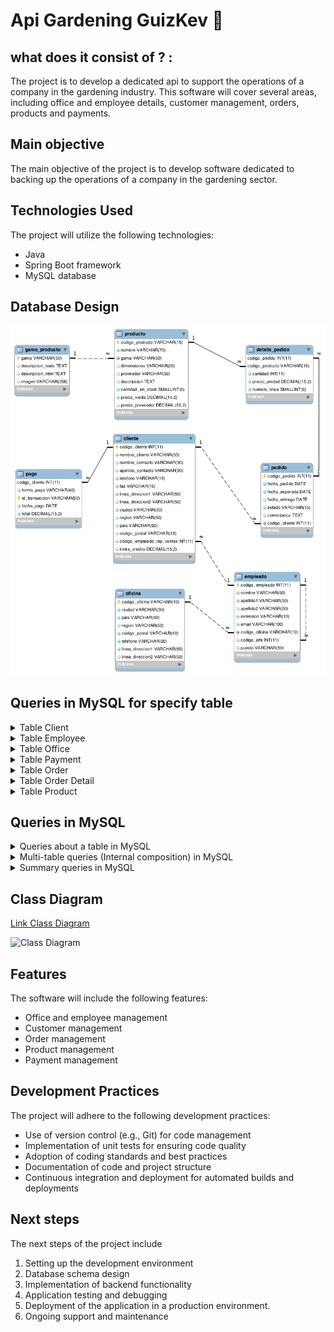 # **Api Gardening GuizKev 👀**

## what does it consist of ? :
The project is to develop a dedicated api to support the operations of a company in the gardening industry. This software will cover several areas, including office and employee details, customer management, orders, products and payments.

## Main objective
The main objective of the project is to develop software dedicated to backing up the operations of a company in the gardening sector.

## Technologies Used
The project will utilize the following technologies:
- Java 
- Spring Boot framework
- MySQL  database


## Database Design
![Database Design](/imagesDocumentation/physical_database_model.png)

## Queries in MySQL for specify table

<details>
   <summary>Table Client</summary>

   1. Devuelve un listado con el nombre de los todos los clientes españoles.

   ```sql
   SELECT nombre_cliente
   FROM cliente
   WHERE pais = 'Spain';

   ```

   2. Devuelve un listado con el código de cliente de aquellos clientes que realizaron algún pago en 2008. Tenga en cuenta que deberá eliminar aquellos códigos de cliente que aparezcan repetidos. Resuelva la consulta:

   ```sql
   SELECT DISTINCT c.codigo_cliente
   FROM cliente c
   JOIN pago p ON c.codigo_cliente = p.codigo_cliente
   WHERE YEAR(p.fecha_pago) = 2008;

   ```

   3. Devuelve un listado con todos los clientes que sean de la ciudad de `Madrid` y cuyo representante de ventas tenga el código de empleado `11` o `30`.

   ```sql
   SELECT codigo_cliente, nombre_cliente, ciudad, codigo_empleado_rep_ventas
   FROM cliente
   WHERE ciudad = 'Madrid' AND codigo_empleado_rep_ventas IN (11, 30);

   ```  
   4. Obtén un listado con el nombre de cada cliente y el nombre y apellido de su representante de ventas.

   ```sql
   SELECT c.nombre_cliente AS Nombre_Cliente, CONCAT(e.nombre,' ',e.apellido1,' ',e.apellido2) AS Nombre_Representante_Ventas FROM cliente c JOIN empleado e ON c.codigo_empleado_rep_ventas = e.codigo_empleado;
   ```

   5. Muestra el nombre de los clientes que hayan realizado pagos junto con el nombre de sus representantes de ventas.

   ```sql
   SELECT c.codigo_cliente AS codigoCliente, c.nombre_cliente AS nombreCliente, e.nombre AS nombreRepresentanteVentas FROM cliente c JOIN pago p ON c.codigo_cliente = p.codigo_cliente JOIN empleado e
   ON c.codigo_empleado_rep_ventas = e.codigo_empleado;
   ```

   6. Muestra el nombre de los clientes que **no** hayan realizado pagos junto con el nombre de sus representantes de ventas.

   ```sql
   SELECT c.codigo_cliente AS codigoCliente, c.nombre_cliente AS nombreCliente, e.nombre AS nombreRepresentanteVentas FROM cliente c Left  JOIN pago p ON c.codigo_cliente = p.codigo_cliente JOIN empleado e
   ON c.codigo_empleado_rep_ventas = e.codigo_empleado;
   ```

   7. Devuelve el nombre de los clientes que han hecho pagos y el nombre de sus representantes junto con la ciudad de la oficina a la que pertenece el representante.

   ```sql
   SELECT 
   c.nombre_cliente AS NombreCliente,
   e.nombre AS NombreRepresentante,
   o.ciudad AS CiudadRepresentante
   FROM cliente AS c
   JOIN empleado AS e ON c.codigo_empleado_rep_ventas = e.codigo_empleado
   JOIN oficina AS o ON e.codigo_oficina = o.codigo_oficina
   WHERE c.codigo_cliente IN (
   SELECT DISTINCT codigo_cliente
   FROM pago
   );

   ```

   8. Devuelve el nombre de los clientes que **no** hayan hecho pagos y el nombre de sus representantes junto con la ciudad de la oficina a la que pertenece el representante.

   ```sql
   SELECT c.nombre_cliente AS NombreCliente, e.nombre AS NombreRepresentante, o.ciudad AS CiudadRepresentante
   FROM cliente AS c
   LEFT JOIN empleado AS e ON c.codigo_empleado_rep_ventas = e.codigo_empleado
   LEFT JOIN oficina AS o ON e.codigo_oficina = o.codigo_oficina
   WHERE c.codigo_cliente NOT IN (
   SELECT DISTINCT codigo_cliente
   FROM pago
   ) OR c.codigo_cliente IS NULL;
   ```

   9. Devuelve el nombre de los clientes a los que no se les ha entregado a tiempo un pedido.

   ```sql
   SELECT DISTINCT c.nombre_cliente AS NombreCliente
   FROM cliente AS c
   JOIN pedido AS p ON c.codigo_cliente = p.codigo_cliente
   WHERE p.fecha_entrega IS NULL OR p.fecha_entrega > p.fecha_esperada;

   ```

   10. Devuelve un listado de las diferentes gamas de producto que ha comprado cada cliente.

   ```sql
   SELECT c.nombre_cliente AS NombreCliente, GROUP_CONCAT(DISTINCT pr.gama ORDER BY pr.gama ASC) AS GamasCompradas
   FROM cliente AS c
   JOIN pedido AS p ON c.codigo_cliente = p.codigo_cliente
   JOIN detalle_pedido AS dp ON p.codigo_pedido = dp.codigo_pedido
   JOIN producto AS pr ON dp.codigo_producto = pr.codigo_producto
   GROUP BY c.nombre_cliente;

   ```

   11. Devuelve un listado que muestre solamente los clientes que no han realizado ningún pago.

   ```sql
   SELECT c.*
   FROM cliente c
   LEFT JOIN pago p ON c.codigo_cliente = p.codigo_cliente
   WHERE p.codigo_cliente IS NULL;

   ```

   12. Devuelve un listado que muestre solamente los clientes que no han realizado ningún pedido.

   ```sql
   SELECT c.*
   FROM cliente c
   LEFT JOIN pedido pd ON c.codigo_cliente = pd.codigo_cliente
   WHERE pd.codigo_cliente IS NULL;

   ```

   13. Devuelve un listado que muestre los clientes que no han realizado ningún pago y los que no han realizado ningún pedido.

   ```sql
   SELECT c.*
   FROM cliente c
   LEFT JOIN pago p ON c.codigo_cliente = p.codigo_cliente
   LEFT JOIN pedido pd ON c.codigo_cliente = pd.codigo_cliente
   WHERE p.codigo_cliente IS NULL AND pd.codigo_pedido IS NULL;   
   ```

   14. Devuelve un listado con los clientes que han realizado algún pedido pero no han realizado ningún pago.

   ```sql
   SELECT DISTINCT c.*
   FROM cliente c
   JOIN pedido pd ON c.codigo_cliente = pd.codigo_cliente
   LEFT JOIN pago p ON c.codigo_cliente = p.codigo_cliente
   WHERE p.codigo_cliente IS NULL;

   ```

   15. ¿Cuántos clientes tiene cada país?

   ```sql
   SELECT pais, COUNT(*) AS total_clientes
   FROM cliente
   GROUP BY pais;

   ```

   16. Calcula el número de clientes que tiene la empresa.

   ```sql
   SELECT COUNT(*) AS total_clientes
   FROM cliente;

   ```

   17. ¿Cuántos clientes existen con domicilio en la ciudad de Madrid?

   ```sql
   SELECT COUNT(*) AS total_clientes_madrid
   FROM cliente
   WHERE ciudad = 'Madrid';

   ```

   18. ¿Calcula cuántos clientes tiene cada una de las ciudades que empiezan por `M`?

   ```sql
   SELECT ciudad, COUNT(*) AS total_clientes
   FROM cliente
   WHERE ciudad LIKE 'M%'
   GROUP BY ciudad;

   ```

   19. Calcula el número de clientes que no tiene asignado representante de ventas.

   ```sql
   SELECT COUNT(*) AS clientes_sin_representante
   FROM cliente
   WHERE codigo_empleado_rep_ventas IS NULL;

   ```

   20. Calcula la fecha del primer y último pago realizado por cada uno de los clientes. El listado deberá mostrar el nombre y los apellidos de cada cliente.

   ```sql
   SELECT c.nombre_cliente, c.nombre_contacto, c.apellido_contacto,
       MIN(p.fecha_pago) AS primera_fecha_pago,
       MAX(p.fecha_pago) AS ultima_fecha_pago
   FROM cliente c
   LEFT JOIN pago p ON c.codigo_cliente = p.codigo_cliente
   GROUP BY c.codigo_cliente;

   ```

   21. Devuelve el nombre de los clientes y el nombre de sus representantes junto con la ciudad de la oficina a la que pertenece el representante.

   ```sql
   SELECT
   c.nombre_cliente AS NombreCliente,
   e.nombre AS NombreRepresentante,
   o.ciudad AS CiudadRepresentante
   FROM cliente AS c
   JOIN empleado AS e ON c.codigo_empleado_rep_ventas = e.codigo_empleado
   JOIN oficina AS o ON e.codigo_oficina = o.codigo_oficina;

   ```

</details>

<details>
   <summary>Table Employee</summary>

   1. Devuelve un listado con el nombre, apellidos y email de los empleados cuyo jefe tiene un código de jefe igual a 7.

   ```sql
   SELECT nombre, apellido1, apellido2, email
   FROM empleado
   WHERE codigo_jefe = 7;

   ```

   2. Devuelve el nombre del puesto, nombre, apellidos y email del jefe de la empresa.

   ```sql
   SELECT e.puesto AS nombre_puesto, j.nombre, j.apellido1, j.apellido2, j.email
   FROM empleado j
   JOIN empleado e ON j.codigo_empleado = e.codigo_jefe
   WHERE e.codigo_jefe IS NULL;

   ```

   3. Devuelve un listado con el nombre, apellidos y puesto de aquellos empleados que no sean representantes de ventas.

   ```sql
   SELECT nombre, apellido1, apellido2, puesto
   FROM empleado
   WHERE puesto IS NOT NULL AND puesto <> 'Representante Ventas';

   ```

   4. Devuelve un listado con el nombre de los empleados junto con el nombre de sus jefes.

   ```sql
   SELECT
   e1.nombre AS NombreEmpleado,
   e2.nombre AS NombreJefe
   FROM empleado AS e1
   LEFT JOIN empleado AS e2 ON e1.codigo_jefe = e2.codigo_empleado;

   ```

   5. Devuelve un listado que muestre el nombre de cada empleados, el nombre de su jefe y el nombre del jefe de sus jefe.

   ```sql
   SELECT
   E1.nombre AS NombreEmpleado,
   E2.nombre AS NombreJefe,
   E3.nombre AS NombreJefeDelJefe
   FROM empleado AS E1
   LEFT JOIN empleado AS E2 ON E1.codigo_jefe = E2.codigo_empleado
   LEFT JOIN empleado AS E3 ON E2.codigo_jefe = E3.codigo_empleado;

   ```

   6. Devuelve un listado que muestre solamente los empleados que no tienen una oficina asociada.

   ```sql
   SELECT e.*
   FROM empleado e
   LEFT JOIN oficina o ON e.codigo_oficina = o.codigo_oficina
   WHERE o.codigo_oficina IS NULL;

   ```

   7. Devuelve un listado que muestre solamente los empleados que no tienen un cliente asociado.

   ```sql
   SELECT e.*
   FROM empleado e
   LEFT JOIN cliente c ON e.codigo_empleado = c.codigo_empleado_rep_ventas
   WHERE c.codigo_empleado_rep_ventas IS NULL;

   ```

   8. Devuelve un listado que muestre solamente los empleados que no tienen un cliente asociado junto con los datos de la oficina donde trabajan.

   ```sql
   SELECT e.*, o.*
   FROM empleado e
   JOIN oficina o ON e.codigo_oficina = o.codigo_oficina
   LEFT JOIN cliente c ON e.codigo_empleado = c.codigo_empleado_rep_ventas
   WHERE c.codigo_empleado_rep_ventas IS NULL;

   ```

   9. Devuelve un listado que muestre los empleados que no tienen una oficina asociada y los que no tienen un cliente asociado.

   ```sql
   SELECT e.*
   FROM empleado e
   LEFT JOIN oficina o ON e.codigo_oficina = o.codigo_oficina
   LEFT JOIN cliente c ON e.codigo_empleado = c.codigo_empleado_rep_ventas
   WHERE o.codigo_oficina IS NULL AND c.codigo_empleado_rep_ventas IS NULL;

   ```

   10. Devuelve un listado con los datos de los empleados que no tienen clientes asociados y el nombre de su jefe asociado.

   ```sql
   SELECT e.*, jefe.nombre AS nombre_jefe
   FROM empleado e
   LEFT JOIN cliente c ON e.codigo_empleado = c.codigo_empleado_rep_ventas
   LEFT JOIN empleado jefe ON e.codigo_jefe = jefe.codigo_empleado
   WHERE c.codigo_empleado_rep_ventas IS NULL;

   ```

   11. ¿Cuántos empleados hay en la compañía?

   ```sql
   SELECT COUNT(*) AS total_empleados
   FROM empleado;

   ```

   12. Devuelve el nombre de los representantes de ventas y el número de clientes al que atiende cada uno.

   ```sql
   SELECT e.nombre, e.apellido1, e.apellido2, COUNT(c.codigo_cliente) AS total_clientes_atendidos
   FROM empleado e
   LEFT JOIN cliente c ON e.codigo_empleado = c.codigo_empleado_rep_ventas
   WHERE e.puesto = 'Representante de Ventas'
   GROUP BY e.codigo_empleado;

   ```

</details>

<details>
   <summary>Table Office</summary>

   1. Devuelve un listado con el código de oficina y la ciudad donde hay oficinas.

   ```sql
   SELECT codigo_oficina, ciudad
   FROM oficina;

   ```

   2. Devuelve un listado con la ciudad y el teléfono de las oficinas de España.

   ```sql
   SELECT ciudad, telefono
   FROM oficina
   WHERE pais = 'España';


   ```

   3. Lista la dirección de las oficinas que tengan clientes en `Fuenlabrada`.

   ```sql
   SELECT DISTINCT o.linea_direccion1, o.linea_direccion2, o.ciudad, o.region, o.pais, o.codigo_postal
   FROM oficina AS o
   JOIN empleado AS e ON o.codigo_oficina = e.codigo_oficina
   JOIN cliente AS c ON e.codigo_empleado = c.codigo_empleado_rep_ventas
   WHERE c.ciudad = 'Fuenlabrada';

   ```

   4. Devuelve las oficinas donde **no trabajan** ninguno de los empleados que hayan sido los representantes de ventas de algún cliente que haya realizado la compra de algún producto de la gama `Frutales`.

   ```sql
   SELECT DISTINCT o.*
   FROM oficina o
   LEFT JOIN empleado e ON o.codigo_oficina = e.codigo_oficina
   LEFT JOIN cliente c ON e.codigo_empleado = c.codigo_empleado_rep_ventas
   LEFT JOIN pedido pd ON c.codigo_cliente = pd.codigo_cliente
   LEFT JOIN detalle_pedido dp ON pd.codigo_pedido = dp.codigo_pedido
   LEFT JOIN producto p ON dp.codigo_producto = p.codigo_producto
   WHERE p.gama = 'Frutales' AND e.codigo_empleado IS NULL;
   ```

</details>

<details>
   <summary>Table Payment</summary>

   1. Devuelve un listado con todos los pagos que se realizaron en el año `2008` mediante `Paypal`. Ordene el resultado de mayor a menor.

   ```sql
   SELECT *
   FROM pago
   WHERE YEAR(fecha_pago) = 2008 AND forma_pago = 'PayPal'
   ORDER BY total DESC;

   ```

   2. Devuelve un listado con todas las formas de pago que aparecen en la tabla `pago`. Tenga en cuenta que no deben aparecer formas de pago repetidas.

   ```sql
   SELECT DISTINCT forma_pago
   FROM pago;

   ```

   3. ¿Cuál fue el pago medio en 2009?

   ```sql
   SELECT AVG(total) AS pago_promedio_2009
   FROM pago
   WHERE YEAR(fecha_pago) = 2009;

   ```

   4. Muestre la suma total de todos los pagos que se realizaron para cada uno de los años que aparecen en la tabla `pagos`.

   ```sql
   SELECT YEAR(fecha_pago) AS año, SUM(total) AS suma_total_pagos
   FROM pago
   GROUP BY YEAR(fecha_pago)
   ORDER BY YEAR(fecha_pago);

   ```

</details>

<details>
   <summary>Table Order</summary>

   1. Devuelve un listado con los distintos estados por los que puede pasar un pedido.

   ```sql
   SELECT DISTINCT estado
   FROM pedido;

   ```

   2. Devuelve un listado con el código de pedido, código de cliente, fecha esperada y fecha de entrega de los pedidos que no han sido entregados a tiempo.

   ```sql
   SELECT codigo_pedido, codigo_cliente, fecha_esperada,fecha_entrega
   FROM pedido
   WHERE fecha_entrega > fecha_esperada;

   ```

   3. Devuelve un listado con el código de pedido, código de cliente, fecha esperada y fecha de entrega de los pedidos cuya fecha de entrega ha sido al menos dos días antes de la fecha esperada.

   ```sql
   SELECT codigo_pedido, codigo_cliente, fecha_esperada, fecha_entrega
   FROM pedido
   WHERE DATEDIFF(fecha_entrega, fecha_esperada) = -2;

   ```

   4. Devuelve un listado de todos los pedidos que fueron **rechazados** en `2009`.

   ```sql
   SELECT codigo_pedido, fecha_pedido, estado, comentarios
   FROM pedido
   WHERE YEAR(fecha_pedido) = 2009 AND estado = 'Rechazado';

   ```

   5. Devuelve un listado de todos los pedidos que han sido **entregados** en el mes de enero de cualquier año.

   ```sql
   SELECT codigo_pedido, fecha_pedido, fecha_entrega, estado
   FROM pedido
   WHERE MONTH(fecha_entrega) = 1;

   ```

   6. ¿Cuántos pedidos hay en cada estado? Ordena el resultado de forma descendente por el número de pedidos.

   ```sql
   SELECT estado, COUNT(*) AS total_pedidos
   FROM pedido
   GROUP BY estado
   ORDER BY total_pedidos DESC;

   ```

</details>

<details>
   <summary>Table Order Detail</summary>

   1. Calcula el número de productos diferentes que hay en cada uno de los pedidos.

   ```sql
   SELECT codigo_pedido, COUNT(DISTINCT codigo_producto) AS num_productos_diferentes
   FROM detalle_pedido
   GROUP BY codigo_pedido;

   ```

   2. Calcula la suma de la cantidad total de todos los productos que aparecen en cada uno de los pedidos.

   ```sql
   SELECT codigo_pedido, SUM(cantidad) AS cantidad_total
   FROM detalle_pedido
   GROUP BY codigo_pedido;

   ```

   3. La facturación que ha tenido la empresa en toda la historia, indicando la base imponible, el IVA y el total facturado. La base imponible se calcula sumando el coste del producto por el número de unidades vendidas de la tabla `detalle_pedido`. El IVA es el 21 % de la base imponible, y el total la suma de los dos campos anteriores.

   ```sql
   SELECT
      SUM(dp.cantidad * p.precio_venta) AS base_imponible,
      SUM(dp.cantidad * p.precio_venta) * 0.21 AS iva,
      SUM(dp.cantidad * p.precio_venta) + (SUM(dp.cantidad * p.precio_venta) * 0.21) AS total_facturado
   FROM detalle_pedido dp
   JOIN producto p ON dp.codigo_producto = p.codigo_producto;

   ```

   4. La misma información que en la pregunta anterior, pero agrupada por código de producto.

   ```sql
   SELECT
      p.codigo_producto,
      p.nombre AS nombre_producto,
      SUM(dp.cantidad * p.precio_venta) AS base_imponible,
      SUM(dp.cantidad * p.precio_venta) * 0.21 AS iva,
      SUM(dp.cantidad * p.precio_venta) + (SUM(dp.cantidad * p.precio_venta) * 0.21) AS total_facturado
   FROM detalle_pedido dp
   JOIN producto p ON dp.codigo_producto = p.codigo_producto
   GROUP BY p.codigo_producto, p.nombre;

   ```

   5. La misma información que en la pregunta anterior, pero agrupada por código de producto filtrada por los códigos que empiecen por `OR`.

   ```sql
   SELECT
      p.codigo_producto,
      p.nombre AS nombre_producto,
      SUM(dp.cantidad * p.precio_venta) AS base_imponible,
      SUM(dp.cantidad * p.precio_venta) * 0.21 AS iva,
      SUM(dp.cantidad * p.precio_venta) + (SUM(dp.cantidad * p.precio_venta) * 0.21) AS total_facturado
   FROM detalle_pedido dp
   JOIN producto p ON dp.codigo_producto = p.codigo_producto
   WHERE p.codigo_producto LIKE 'OR%'
   GROUP BY p.codigo_producto, p.nombre;

   ```

   6. Lista las ventas totales de los productos que hayan facturado más de 3000 euros. Se mostrará el nombre, unidades vendidas, total facturado y total facturado con impuestos (21% IVA).

   ```sql
   SELECT
    p.nombre AS nombre_producto,
    SUM(dp.cantidad) AS unidades_vendidas,
    SUM(dp.cantidad * p.precio_venta) AS total_facturado,
    SUM(dp.cantidad * p.precio_venta) * 0.21 AS total_facturado_con_iva
   FROM detalle_pedido dp
   JOIN producto p ON dp.codigo_producto = p.codigo_producto
   GROUP BY p.nombre
   HAVING total_facturado > 3000;

   ```

</details>

<details>
   <summary>Table Product</summary>

   1. Devuelve un listado con todos los productos que pertenecen a la gama `Ornamentales` y que tienen más de `100` unidades en stock. El listado deberá estar ordenado por su precio de venta, mostrando en primer lugar los de mayor precio.

   ```sql
   SELECT codigo_producto, nombre, gama, cantidad_en_stock, precio_venta
   FROM producto
   WHERE gama = 'Ornamentales' AND cantidad_en_stock > 100
   ORDER BY precio_venta DESC;

   ```

   2. Devuelve un listado de los productos que nunca han aparecido en un pedido.

   ```sql
   SELECT p.*
   FROM producto p
   LEFT JOIN detalle_pedido dp ON p.codigo_producto = dp.codigo_producto
   WHERE dp.codigo_producto IS NULL;

   ```

   3. Devuelve un listado de los productos que nunca han aparecido en un pedido. El resultado debe mostrar el nombre, la descripción y la imagen del producto.

   ```sql
   SELECT p.nombre, p.descripcion, gp.imagen
   FROM producto p
   JOIN gama_producto gp ON p.gama = gp.gama
   WHERE p.codigo_producto NOT IN (SELECT DISTINCT codigo_producto FROM detalle_pedido);

   ```

   4. Calcula el precio de venta del producto más caro y más barato en una misma consulta.

   ```sql
   SELECT MAX(precio_venta) AS precio_mas_caro, MIN(precio_venta) AS precio_mas_barato
   FROM producto;

   ```

   5. Devuelve un listado de los 20 productos más vendidos y el número total de unidades que se han vendido de cada uno. El listado deberá estar ordenado por el número total de unidades vendidas.

   ```sql
   SELECT p.codigo_producto, p.nombre, SUM(dp.cantidad) AS total_unidades_vendidas
   FROM producto p
   JOIN detalle_pedido dp ON p.codigo_producto = dp.codigo_producto
   GROUP BY p.codigo_producto, p.nombre
   ORDER BY total_unidades_vendidas DESC
   LIMIT 20;

   ```

</details>

## Queries in MySQL

<details>
   <summary>Queries about a table in MySQL</summary>

   1. Devuelve un listado con el código de oficina y la ciudad donde hay oficinas.

   ```sql
   SELECT codigo_oficina, ciudad
   FROM oficina;

   ```

   2. Devuelve un listado con la ciudad y el teléfono de las oficinas de España.

   ```sql
   SELECT ciudad, telefono
   FROM oficina
   WHERE pais = 'España';


   ```
   3. Devuelve un listado con el nombre, apellidos y email de los empleados cuyo jefe tiene un código de jefe igual a 7.

   ```sql
   SELECT nombre, apellido1, apellido2, email
   FROM empleado
   WHERE codigo_jefe = 7;

   ```

   4. Devuelve el nombre del puesto, nombre, apellidos y email del jefe de la empresa.

   ```sql
   SELECT e.puesto AS nombre_puesto, j.nombre, j.apellido1, j.apellido2, j.email
   FROM empleado j
   JOIN empleado e ON j.codigo_empleado = e.codigo_jefe
   WHERE e.codigo_jefe IS NULL;

   ```

   5. Devuelve un listado con el nombre, apellidos y puesto de aquellos empleados que no sean representantes de ventas.

   ```sql
   SELECT nombre, apellido1, apellido2, puesto
   FROM empleado
   WHERE puesto IS NOT NULL AND puesto <> 'Representante Ventas';

   ```

   6. Devuelve un listado con el nombre de los todos los clientes españoles.

   ```sql
   SELECT nombre_cliente
   FROM cliente
   WHERE pais = 'Spain';

   ```

   7. Devuelve un listado con los distintos estados por los que puede pasar un pedido.

   ```sql
   SELECT DISTINCT estado
   FROM pedido;

   ```

   8. Devuelve un listado con el código de cliente de aquellos clientes que realizaron algún pago en 2008. Tenga en cuenta que deberá eliminar aquellos códigos de cliente que aparezcan repetidos. Resuelva la consulta:

   ```sql
   SELECT DISTINCT c.codigo_cliente
   FROM cliente c
   JOIN pago p ON c.codigo_cliente = p.codigo_cliente
   WHERE YEAR(p.fecha_pago) = 2008;

   ```

   9. Devuelve un listado con el código de pedido, código de cliente, fecha esperada y fecha de entrega de los pedidos que no han sido entregados a tiempo.

   ```sql
   SELECT codigo_pedido, codigo_cliente, fecha_esperada,fecha_entrega
   FROM pedido
   WHERE fecha_entrega > fecha_esperada;

   ```

   10. Devuelve un listado con el código de pedido, código de cliente, fecha esperada y fecha de entrega de los pedidos cuya fecha de entrega ha sido al menos dos días antes de la fecha esperada.

   ```sql
   SELECT codigo_pedido, codigo_cliente, fecha_esperada, fecha_entrega
   FROM pedido
   WHERE DATEDIFF(fecha_entrega, fecha_esperada) = -2;

   ```

   11. Devuelve un listado de todos los pedidos que fueron **rechazados** en `2009`.

   ```sql
   SELECT codigo_pedido, fecha_pedido, estado, comentarios
   FROM pedido
   WHERE YEAR(fecha_pedido) = 2009 AND estado = 'Rechazado';

   ```

   12. Devuelve un listado de todos los pedidos que han sido **entregados** en el mes de enero de cualquier año.

   ```sql
   SELECT codigo_pedido, fecha_pedido, fecha_entrega, estado
   FROM pedido
   WHERE MONTH(fecha_entrega) = 1;

   ```

   13. Devuelve un listado con todos los pagos que se realizaron en el año `2008` mediante `Paypal`. Ordene el resultado de mayor a menor.

   ```sql
   SELECT *
   FROM pago
   WHERE YEAR(fecha_pago) = 2008 AND forma_pago = 'PayPal'
   ORDER BY total DESC;

   ```

   14. Devuelve un listado con todas las formas de pago que aparecen en la tabla `pago`. Tenga en cuenta que no deben aparecer formas de pago repetidas.

   ```sql
   SELECT DISTINCT forma_pago
   FROM pago;

   ```

   15. Devuelve un listado con todos los productos que pertenecen a la gama `Ornamentales` y que tienen más de `100` unidades en stock. El listado deberá estar ordenado por su precio de venta, mostrando en primer lugar los de mayor precio.

   ```sql
   SELECT codigo_producto, nombre, gama, cantidad_en_stock, precio_venta
   FROM producto
   WHERE gama = 'Ornamentales' AND cantidad_en_stock > 100
   ORDER BY precio_venta DESC;

   ```

   16. Devuelve un listado con todos los clientes que sean de la ciudad de `Madrid` y cuyo representante de ventas tenga el código de empleado `11` o `30`.

   ```sql
   SELECT codigo_cliente, nombre_cliente, ciudad, codigo_empleado_rep_ventas
   FROM cliente
   WHERE ciudad = 'Madrid' AND codigo_empleado_rep_ventas IN (11, 30);

   ```

</details>


<details>
   <summary>Multi-table queries (Internal composition) in MySQL</summary>

   1. Obtén un listado con el nombre de cada cliente y el nombre y apellido de su representante de ventas.

   ```sql
   SELECT c.nombre_cliente AS Nombre_Cliente, CONCAT(e.nombre,' ',e.apellido1,' ',e.apellido2) AS Nombre_Representante_Ventas FROM cliente c JOIN empleado e ON c.codigo_empleado_rep_ventas = e.codigo_empleado;
   ```

   2. Muestra el nombre de los clientes que hayan realizado pagos junto con el nombre de sus representantes de ventas.

   ```sql
   SELECT c.codigo_cliente AS codigoCliente, c.nombre_cliente AS nombreCliente, e.nombre AS nombreRepresentanteVentas FROM cliente c JOIN pago p ON c.codigo_cliente = p.codigo_cliente JOIN empleado e
   ON c.codigo_empleado_rep_ventas = e.codigo_empleado;
   ```

   3. Muestra el nombre de los clientes que **no** hayan realizado pagos junto con el nombre de sus representantes de ventas.

   ```sql
   SELECT c.codigo_cliente AS codigoCliente, c.nombre_cliente AS nombreCliente, e.nombre AS nombreRepresentanteVentas FROM cliente c Left  JOIN pago p ON c.codigo_cliente = p.codigo_cliente JOIN empleado e
   ON c.codigo_empleado_rep_ventas = e.codigo_empleado;
   ```

   4. Devuelve el nombre de los clientes que han hecho pagos y el nombre de sus representantes junto con la ciudad de la oficina a la que pertenece el representante.

   ```sql
   SELECT 
   c.nombre_cliente AS NombreCliente,
   e.nombre AS NombreRepresentante,
   o.ciudad AS CiudadRepresentante
   FROM cliente AS c
   JOIN empleado AS e ON c.codigo_empleado_rep_ventas = e.codigo_empleado
   JOIN oficina AS o ON e.codigo_oficina = o.codigo_oficina
   WHERE c.codigo_cliente IN (
   SELECT DISTINCT codigo_cliente
   FROM pago
   );

   ```

   5. Devuelve el nombre de los clientes que **no** hayan hecho pagos y el nombre de sus representantes junto con la ciudad de la oficina a la que pertenece el representante.

   ```sql
   SELECT c.nombre_cliente AS NombreCliente, e.nombre AS NombreRepresentante, o.ciudad AS CiudadRepresentante
   FROM cliente AS c
   LEFT JOIN empleado AS e ON c.codigo_empleado_rep_ventas = e.codigo_empleado
   LEFT JOIN oficina AS o ON e.codigo_oficina = o.codigo_oficina
   WHERE c.codigo_cliente NOT IN (
   SELECT DISTINCT codigo_cliente
   FROM pago
   ) OR c.codigo_cliente IS NULL;
   ```

   6. Lista la dirección de las oficinas que tengan clientes en `Fuenlabrada`.

   ```sql
   SELECT DISTINCT o.linea_direccion1, o.linea_direccion2, o.ciudad, o.region, o.pais, o.codigo_postal
   FROM oficina AS o
   JOIN empleado AS e ON o.codigo_oficina = e.codigo_oficina
   JOIN cliente AS c ON e.codigo_empleado = c.codigo_empleado_rep_ventas
   WHERE c.ciudad = 'Fuenlabrada';

   ```

   7. Devuelve el nombre de los clientes y el nombre de sus representantes junto con la ciudad de la oficina a la que pertenece el representante.

   ```sql
   SELECT
   c.nombre_cliente AS NombreCliente,
   e.nombre AS NombreRepresentante,
   o.ciudad AS CiudadRepresentante
   FROM cliente AS c
   JOIN empleado AS e ON c.codigo_empleado_rep_ventas = e.codigo_empleado
   JOIN oficina AS o ON e.codigo_oficina = o.codigo_oficina;

   ```

   8. Devuelve un listado con el nombre de los empleados junto con el nombre de sus jefes.

   ```sql
   SELECT
   e1.nombre AS NombreEmpleado,
   e2.nombre AS NombreJefe
   FROM empleado AS e1
   LEFT JOIN empleado AS e2 ON e1.codigo_jefe = e2.codigo_empleado;

   ```

   9. Devuelve un listado que muestre el nombre de cada empleados, el nombre de su jefe y el nombre del jefe de sus jefe.

   ```sql
   SELECT
   E1.nombre AS NombreEmpleado,
   E2.nombre AS NombreJefe,
   E3.nombre AS NombreJefeDelJefe
   FROM empleado AS E1
   LEFT JOIN empleado AS E2 ON E1.codigo_jefe = E2.codigo_empleado
   LEFT JOIN empleado AS E3 ON E2.codigo_jefe = E3.codigo_empleado;

   ```

   10. Devuelve el nombre de los clientes a los que no se les ha entregado a tiempo un pedido.

   ```sql
   SELECT DISTINCT c.nombre_cliente AS NombreCliente
   FROM cliente AS c
   JOIN pedido AS p ON c.codigo_cliente = p.codigo_cliente
   WHERE p.fecha_entrega IS NULL OR p.fecha_entrega > p.fecha_esperada;

   ```

   11. Devuelve un listado de las diferentes gamas de producto que ha comprado cada cliente.

   ```sql
   SELECT c.nombre_cliente AS NombreCliente, GROUP_CONCAT(DISTINCT pr.gama ORDER BY pr.gama ASC) AS GamasCompradas
   FROM cliente AS c
   JOIN pedido AS p ON c.codigo_cliente = p.codigo_cliente
   JOIN detalle_pedido AS dp ON p.codigo_pedido = dp.codigo_pedido
   JOIN producto AS pr ON dp.codigo_producto = pr.codigo_producto
   GROUP BY c.nombre_cliente;

   ```

   12. Devuelve un listado que muestre solamente los clientes que no han realizado ningún pago.

   ```sql
   SELECT c.*
   FROM cliente c
   LEFT JOIN pago p ON c.codigo_cliente = p.codigo_cliente
   WHERE p.codigo_cliente IS NULL;

   ```

   13. Devuelve un listado que muestre solamente los clientes que no han realizado ningún pedido.

   ```sql
   SELECT c.*
   FROM cliente c
   LEFT JOIN pedido pd ON c.codigo_cliente = pd.codigo_cliente
   WHERE pd.codigo_cliente IS NULL;

   ```

   14. Devuelve un listado que muestre los clientes que no han realizado ningún pago y los que no han realizado ningún pedido.

   ```sql
   SELECT c.*
   FROM cliente c
   LEFT JOIN pago p ON c.codigo_cliente = p.codigo_cliente
   LEFT JOIN pedido pd ON c.codigo_cliente = pd.codigo_cliente
   WHERE p.codigo_cliente IS NULL AND pd.codigo_pedido IS NULL;   
   ```

   15. Devuelve un listado que muestre solamente los empleados que no tienen una oficina asociada.

   ```sql
   SELECT e.*
   FROM empleado e
   LEFT JOIN oficina o ON e.codigo_oficina = o.codigo_oficina
   WHERE o.codigo_oficina IS NULL;

   ```

   16. Devuelve un listado que muestre solamente los empleados que no tienen un cliente asociado.

   ```sql
   SELECT e.*
   FROM empleado e
   LEFT JOIN cliente c ON e.codigo_empleado = c.codigo_empleado_rep_ventas
   WHERE c.codigo_empleado_rep_ventas IS NULL;

   ```

   17. Devuelve un listado que muestre solamente los empleados que no tienen un cliente asociado junto con los datos de la oficina donde trabajan.

   ```sql
   SELECT e.*, o.*
   FROM empleado e
   JOIN oficina o ON e.codigo_oficina = o.codigo_oficina
   LEFT JOIN cliente c ON e.codigo_empleado = c.codigo_empleado_rep_ventas
   WHERE c.codigo_empleado_rep_ventas IS NULL;

   ```

   18. Devuelve un listado que muestre los empleados que no tienen una oficina asociada y los que no tienen un cliente asociado.

   ```sql
   SELECT e.*
   FROM empleado e
   LEFT JOIN oficina o ON e.codigo_oficina = o.codigo_oficina
   LEFT JOIN cliente c ON e.codigo_empleado = c.codigo_empleado_rep_ventas
   WHERE o.codigo_oficina IS NULL AND c.codigo_empleado_rep_ventas IS NULL;

   ```

   19. Devuelve un listado de los productos que nunca han aparecido en un pedido.

   ```sql
   SELECT p.*
   FROM producto p
   LEFT JOIN detalle_pedido dp ON p.codigo_producto = dp.codigo_producto
   WHERE dp.codigo_producto IS NULL;

   ```

   20. Devuelve un listado de los productos que nunca han aparecido en un pedido. El resultado debe mostrar el nombre, la descripción y la imagen del producto.

   ```sql
   SELECT p.nombre, p.descripcion, gp.imagen
   FROM producto p
   JOIN gama_producto gp ON p.gama = gp.gama
   WHERE p.codigo_producto NOT IN (SELECT DISTINCT codigo_producto FROM detalle_pedido);

   ```

   21. Devuelve las oficinas donde **no trabajan** ninguno de los empleados que hayan sido los representantes de ventas de algún cliente que haya realizado la compra de algún producto de la gama `Frutales`.

   ```sql
   SELECT DISTINCT o.*
   FROM oficina o
   LEFT JOIN empleado e ON o.codigo_oficina = e.codigo_oficina
   LEFT JOIN cliente c ON e.codigo_empleado = c.codigo_empleado_rep_ventas
   LEFT JOIN pedido pd ON c.codigo_cliente = pd.codigo_cliente
   LEFT JOIN detalle_pedido dp ON pd.codigo_pedido = dp.codigo_pedido
   LEFT JOIN producto p ON dp.codigo_producto = p.codigo_producto
   WHERE p.gama = 'Frutales' AND e.codigo_empleado IS NULL;
   ```

   22. Devuelve un listado con los clientes que han realizado algún pedido pero no han realizado ningún pago.

   ```sql
   SELECT DISTINCT c.*
   FROM cliente c
   JOIN pedido pd ON c.codigo_cliente = pd.codigo_cliente
   LEFT JOIN pago p ON c.codigo_cliente = p.codigo_cliente
   WHERE p.codigo_cliente IS NULL;

   ```

   23. Devuelve un listado con los datos de los empleados que no tienen clientes asociados y el nombre de su jefe asociado.

   ```sql
   SELECT e.*, jefe.nombre AS nombre_jefe
   FROM empleado e
   LEFT JOIN cliente c ON e.codigo_empleado = c.codigo_empleado_rep_ventas
   LEFT JOIN empleado jefe ON e.codigo_jefe = jefe.codigo_empleado
   WHERE c.codigo_empleado_rep_ventas IS NULL;

   ```

</details>

<details>
   <summary>Summary queries in MySQL</summary>

   1. ¿Cuántos empleados hay en la compañía?

   ```sql
   SELECT COUNT(*) AS total_empleados
   FROM empleado;

   ```

   2. ¿Cuántos clientes tiene cada país?

   ```sql
   SELECT pais, COUNT(*) AS total_clientes
   FROM cliente
   GROUP BY pais;

   ```

   3. ¿Cuál fue el pago medio en 2009?

   ```sql
   SELECT AVG(total) AS pago_promedio_2009
   FROM pago
   WHERE YEAR(fecha_pago) = 2009;

   ```

   4. ¿Cuántos pedidos hay en cada estado? Ordena el resultado de forma descendente por el número de pedidos.

   ```sql
   SELECT estado, COUNT(*) AS total_pedidos
   FROM pedido
   GROUP BY estado
   ORDER BY total_pedidos DESC;

   ```

   5. Calcula el precio de venta del producto más caro y más barato en una misma consulta.

   ```sql
   SELECT MAX(precio_venta) AS precio_mas_caro, MIN(precio_venta) AS precio_mas_barato
   FROM producto;

   ```

   6. Calcula el número de clientes que tiene la empresa.

   ```sql
   SELECT COUNT(*) AS total_clientes
   FROM cliente;

   ```

   7. ¿Cuántos clientes existen con domicilio en la ciudad de Madrid?

   ```sql
   SELECT COUNT(*) AS total_clientes_madrid
   FROM cliente
   WHERE ciudad = 'Madrid';

   ```

   8. ¿Calcula cuántos clientes tiene cada una de las ciudades que empiezan por `M`?

   ```sql
   SELECT ciudad, COUNT(*) AS total_clientes
   FROM cliente
   WHERE ciudad LIKE 'M%'
   GROUP BY ciudad;

   ```

   9. Devuelve el nombre de los representantes de ventas y el número de clientes al que atiende cada uno.

   ```sql
   SELECT e.nombre, e.apellido1, e.apellido2, COUNT(c.codigo_cliente) AS total_clientes_atendidos
   FROM empleado e
   LEFT JOIN cliente c ON e.codigo_empleado = c.codigo_empleado_rep_ventas
   WHERE e.puesto = 'Representante de Ventas'
   GROUP BY e.codigo_empleado;

   ```

   10. Calcula el número de clientes que no tiene asignado representante de ventas.

   ```sql
   SELECT COUNT(*) AS clientes_sin_representante
   FROM cliente
   WHERE codigo_empleado_rep_ventas IS NULL;

   ```

   11. Calcula la fecha del primer y último pago realizado por cada uno de los clientes. El listado deberá mostrar el nombre y los apellidos de cada cliente.

   ```sql
   SELECT c.nombre_cliente, c.nombre_contacto, c.apellido_contacto,
       MIN(p.fecha_pago) AS primera_fecha_pago,
       MAX(p.fecha_pago) AS ultima_fecha_pago
   FROM cliente c
   LEFT JOIN pago p ON c.codigo_cliente = p.codigo_cliente
   GROUP BY c.codigo_cliente;

   ```

   12. Calcula el número de productos diferentes que hay en cada uno de los pedidos.

   ```sql
   SELECT codigo_pedido, COUNT(DISTINCT codigo_producto) AS num_productos_diferentes
   FROM detalle_pedido
   GROUP BY codigo_pedido;

   ```

   13. Calcula la suma de la cantidad total de todos los productos que aparecen en cada uno de los pedidos.

   ```sql
   SELECT codigo_pedido, SUM(cantidad) AS cantidad_total
   FROM detalle_pedido
   GROUP BY codigo_pedido;

   ```

   14. Devuelve un listado de los 20 productos más vendidos y el número total de unidades que se han vendido de cada uno. El listado deberá estar ordenado por el número total de unidades vendidas.

   ```sql
   SELECT p.codigo_producto, p.nombre, SUM(dp.cantidad) AS total_unidades_vendidas
   FROM producto p
   JOIN detalle_pedido dp ON p.codigo_producto = dp.codigo_producto
   GROUP BY p.codigo_producto, p.nombre
   ORDER BY total_unidades_vendidas DESC
   LIMIT 20;

   ```

   15. La facturación que ha tenido la empresa en toda la historia, indicando la base imponible, el IVA y el total facturado. La base imponible se calcula sumando el coste del producto por el número de unidades vendidas de la tabla `detalle_pedido`. El IVA es el 21 % de la base imponible, y el total la suma de los dos campos anteriores.

   ```sql
   SELECT
      SUM(dp.cantidad * p.precio_venta) AS base_imponible,
      SUM(dp.cantidad * p.precio_venta) * 0.21 AS iva,
      SUM(dp.cantidad * p.precio_venta) + (SUM(dp.cantidad * p.precio_venta) * 0.21) AS total_facturado
   FROM
      detalle_pedido dp
   JOIN
      producto p ON dp.codigo_producto = p.codigo_producto;

   ```

   16. La misma información que en la pregunta anterior, pero agrupada por código de producto.

   ```sql
   SELECT
      p.codigo_producto,
      p.nombre AS nombre_producto,
      SUM(dp.cantidad * p.precio_venta) AS base_imponible,
      SUM(dp.cantidad * p.precio_venta) * 0.21 AS iva,
      SUM(dp.cantidad * p.precio_venta) + (SUM(dp.cantidad * p.precio_venta) * 0.21) AS total_facturado
   FROM
      detalle_pedido dp
   JOIN
      producto p ON dp.codigo_producto = p.codigo_producto
   GROUP BY
      p.codigo_producto, p.nombre;

   ```

   17. La misma información que en la pregunta anterior, pero agrupada por código de producto filtrada por los códigos que empiecen por `OR`.

   ```sql
   SELECT
      p.codigo_producto,
      p.nombre AS nombre_producto,
      SUM(dp.cantidad * p.precio_venta) AS base_imponible,
      SUM(dp.cantidad * p.precio_venta) * 0.21 AS iva,
      SUM(dp.cantidad * p.precio_venta) + (SUM(dp.cantidad * p.precio_venta) * 0.21) AS total_facturado
   FROM
      detalle_pedido dp
   JOIN
      producto p ON dp.codigo_producto = p.codigo_producto
   WHERE
      p.codigo_producto LIKE 'OR%'
   GROUP BY
      p.codigo_producto, p.nombre;

   ```

   18. Lista las ventas totales de los productos que hayan facturado más de 3000 euros. Se mostrará el nombre, unidades vendidas, total facturado y total facturado con impuestos (21% IVA).

   ```sql
   SELECT
    p.nombre AS nombre_producto,
    SUM(dp.cantidad) AS unidades_vendidas,
    SUM(dp.cantidad * p.precio_venta) AS total_facturado,
    SUM(dp.cantidad * p.precio_venta) * 0.21 AS total_facturado_con_iva
   FROM
      detalle_pedido dp
   JOIN
      producto p ON dp.codigo_producto = p.codigo_producto
   GROUP BY
      p.nombre
   HAVING
      total_facturado > 3000;

   ```

   19. Muestre la suma total de todos los pagos que se realizaron para cada uno de los años que aparecen en la tabla `pagos`.

   ```sql
   SELECT YEAR(fecha_pago) AS año, SUM(total) AS suma_total_pagos
   FROM pago
   GROUP BY YEAR(fecha_pago)
   ORDER BY YEAR(fecha_pago);

   ```

</details>

## Class Diagram
[Link Class Diagram](https://drive.google.com/file/d/1BhnQA5zl94FS9KlvVA2zUUOgZXkZM_Uv/view?usp=sharing)

![Class Diagram]() 

## Features
The software will include the following features:
- Office and employee management
- Customer management
- Order management
- Product management
- Payment management

## Development Practices
The project will adhere to the following development practices:

- Use of version control (e.g., Git) for code management
- Implementation of unit tests for ensuring code quality
- Adoption of coding standards and best practices
- Documentation of code and project structure
- Continuous integration and deployment for automated builds and deployments


## Next steps
The next steps of the project include

1. Setting up the development environment
2. Database schema design
3. Implementation of backend functionality
4. Application testing and debugging
5. Deployment of the application in a production environment.
6. Ongoing support and maintenance